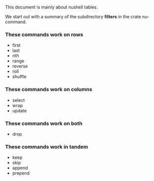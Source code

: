 
This document is mainly about nushell tables.

We start out with a summary of the subdirectory **filters** in the crate nu-command.

### These commands work on rows

  * first
  * last
  * nth
  * range
  * reverse
  * roll
  * shuffle

### These commands work on columns

  * select
  * wrap
  * update

### These commands work on both

  * drop

### These commands work in tandem

  * keep
  * skip
  * append
  * prepend
